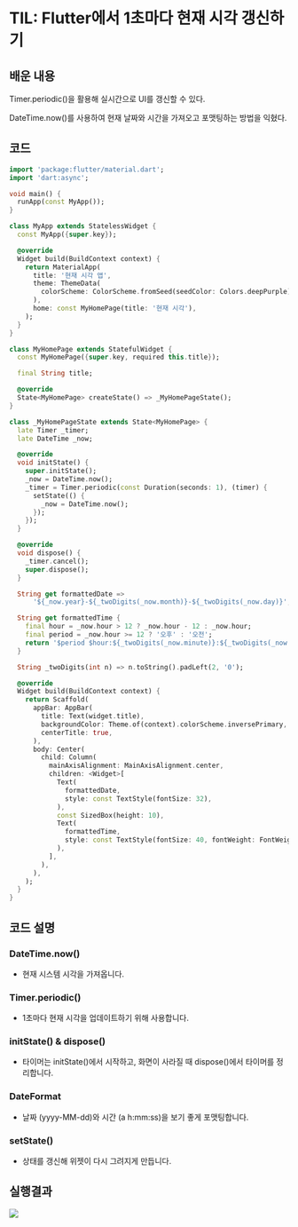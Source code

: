 # TIL: Flutter에서 1초마다 현재 시각 갱신하기
## 배운 내용
Timer.periodic()을 활용해 실시간으로 UI를 갱신할 수 있다.

DateTime.now()를 사용하여 현재 날짜와 시간을 가져오고 포맷팅하는 방법을 익혔다.
## 코드
```dart
import 'package:flutter/material.dart';
import 'dart:async';

void main() {
  runApp(const MyApp());
}

class MyApp extends StatelessWidget {
  const MyApp({super.key});

  @override
  Widget build(BuildContext context) {
    return MaterialApp(
      title: '현재 시각 앱',
      theme: ThemeData(
        colorScheme: ColorScheme.fromSeed(seedColor: Colors.deepPurple),
      ),
      home: const MyHomePage(title: '현재 시각'),
    );
  }
}

class MyHomePage extends StatefulWidget {
  const MyHomePage({super.key, required this.title});

  final String title;

  @override
  State<MyHomePage> createState() => _MyHomePageState();
}

class _MyHomePageState extends State<MyHomePage> {
  late Timer _timer;
  late DateTime _now;

  @override
  void initState() {
    super.initState();
    _now = DateTime.now();
    _timer = Timer.periodic(const Duration(seconds: 1), (timer) {
      setState(() {
        _now = DateTime.now();
      });
    });
  }

  @override
  void dispose() {
    _timer.cancel();
    super.dispose();
  }

  String get formattedDate =>
      '${_now.year}-${_twoDigits(_now.month)}-${_twoDigits(_now.day)}';

  String get formattedTime {
    final hour = _now.hour > 12 ? _now.hour - 12 : _now.hour;
    final period = _now.hour >= 12 ? '오후' : '오전';
    return '$period $hour:${_twoDigits(_now.minute)}:${_twoDigits(_now.second)}';
  }

  String _twoDigits(int n) => n.toString().padLeft(2, '0');

  @override
  Widget build(BuildContext context) {
    return Scaffold(
      appBar: AppBar(
        title: Text(widget.title),
        backgroundColor: Theme.of(context).colorScheme.inversePrimary,
        centerTitle: true,
      ),
      body: Center(
        child: Column(
          mainAxisAlignment: MainAxisAlignment.center,
          children: <Widget>[
            Text(
              formattedDate,
              style: const TextStyle(fontSize: 32),
            ),
            const SizedBox(height: 10),
            Text(
              formattedTime,
              style: const TextStyle(fontSize: 40, fontWeight: FontWeight.bold),
            ),
          ],
        ),
      ),
    );
  }
}
```
## 코드 설명
### DateTime.now()
- 현재 시스템 시각을 가져옵니다.

### Timer.periodic()
- 1초마다 현재 시각을 업데이트하기 위해 사용합니다.

### initState() & dispose()
- 타이머는 initState()에서 시작하고, 화면이 사라질 때 dispose()에서 타이머를 정리합니다.

### DateFormat
- 날짜 (yyyy-MM-dd)와 시간 (a h:mm:ss)을 보기 좋게 포맷팅합니다.

### setState()
- 상태를 갱신해 위젯이 다시 그려지게 만듭니다.
## 실행결과
![](https://github.com/YOUHEETAE/mygit/blob/main/%ED%99%94%EB%A9%B4%20%EC%BA%A1%EC%B2%98%202025-04-06%20234032.jpg)
